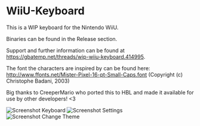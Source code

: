 # WiiU-Keyboard

This is a WIP keyboard for the Nintendo WiiU.

Binaries can be found in the Release section.

Support and further information can be found at https://gbatemp.net/threads/wip-wiiu-keyboard.414995.

The font the characters are inspired by can be found here: http://www.ffonts.net/Mister-Pixel-16-pt-Small-Caps.font (Copyright (c) Christophe Badani, 2003)

Big thanks to CreeperMario who ported this to HBL and made it available for use by other developers! <3


![Screenshot Keyboard](http://abload.de/img/fru16.jpg)
![Screenshot Settings](http://abload.de/img/mmqca.jpg)
![Screenshot Change Theme](http://abload.de/img/errfk.jpg)
